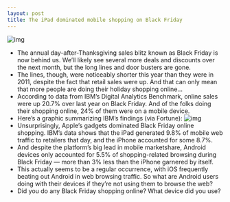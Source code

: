 ```yaml
---
layout: post
title: The iPad dominated mobile shopping on Black Friday
---
```

![img](http://media.idownloadblog.com/wp-content/uploads/2012/11/black-friday-web-traffic-header.png)
* The annual day-after-Thanksgiving sales blitz known as Black Friday is now behind us. We’ll likely see several more deals and discounts over the next month, but the long lines and door busters are gone.
* The lines, though, were noticeably shorter this year than they were in 2011, despite the fact that retail sales were up. And that can only mean that more people are doing their holiday shopping online…
* According to data from IBM’s Digital Analytics Benchmark, online sales were up 20.7% over last year on Black Friday. And of the folks doing their shopping online, 24% of them were on a mobile device.
* Here’s a graphic summarizing IBM’s findings (via Fortune):
![img](http://media.idownloadblog.com/wp-content/uploads/2012/11/black-friday-web-traffic-info.jpeg)
* Unsurprisingly, Apple’s gadgets dominated Black Friday online shopping. IBM’s data shows that the iPad generated 9.8% of mobile web traffic to retailers that day, and the iPhone accounted for some 8.7%.
* And despite the platform’s big lead in mobile marketshare, Android devices only accounted for 5.5% of shopping-related browsing during Black Friday — more than 3% less than the iPhone garnered by itself.
* This actually seems to be a regular occurrence, with iOS frequently beating out Android in web browsing traffic. So what are Android users doing with their devices if they’re not using them to browse the web?
* Did you do any Black Friday shopping online? What device did you use?

